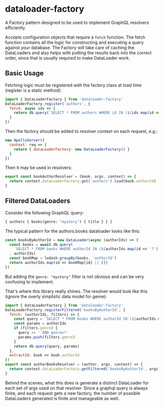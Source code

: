 # dataloader-factory
A Factory pattern designed to be used to implement GraphQL resolvers efficiently.

Accepts configuration objects that require a `fetch` function. The fetch function contains
all the logic for constructing and executing a query against your database. The Factory will
take care of caching the DataLoaders and also helps with putting the results back into the correct
order, since that is usually required to make DataLoader work.

## Basic Usage
Fetching logic must be registered with the factory class at load time (register is a static method):
```javascript
import { DataLoaderFactory } from 'dataloader-factory'
DataLoaderFactory.register('authors', {
  fetch: async ids => {
    return db.query(`SELECT * FROM authors WHERE id IN (${ids.map(id => '?').join(',')})`)
  }
})
```
Then the factory should be added to resolver context on each request, e.g.:
```javascript
new ApolloServer({
  context: req => {
    return { dataLoaderFactory: new DataLoaderFactory() }
  }
})
```
Then it may be used in resolvers:
```javascript
export const bookAuthorResolver = (book, args, context) => {
  return context.dataLoaderFactory.get('authors').load(book.authorId)
}
```

## Filtered DataLoaders
Consider the following GraphQL query:
```graphql
{ authors { books(genre: "mystery") { title } } }
```
The typical pattern for the authors.books dataloader looks like this:
```javascript
const booksByAuthorId = new DataLoader(async (authorIds) => {
  const books = await db.query(
    `SELECT * FROM books WHERE authorId IN (${authorIds.map(id => '?').join(',')})`
  , authorIds)
  const bookMap = lodash.groupBy(books, 'authorId')
  return authorIds.map(id => bookMap[id] || [])
})
```
But adding the `genre: "mystery"` filter is not obvious and can be very confusing to implement.

That's where this library really shines. The resolver would look like this
(ignore the overly simplistic data model for genre):
```javascript
import { DataLoaderFactory } from 'dataloader-factory'
DataLoaderFactory.registerFiltered('booksByAuthorId', {
  fetch: (authorIds, filters) => {
    const query = `SELECT * FROM books WHERE authorId IN (${authorIds.map('?').join(',')})`
    const params = authorIds
    if (filters.genre) {
      query += ' AND genre=?'
      params.push(filters.genre)
    }
    return db.query(query, params)
  },
  extractId: book => book.authorId
})
export const authorBooksResolver = (author, args, context) => {
  return context.dataLoaderFactory.getFiltered('booksByAuthorId', args).load(author.id)
}
```
Behind the scenes, what this does is generate a distinct DataLoader for each set of args used on that resolver. Since a graphql query is always finite, and each request gets a new factory, the number of possible DataLoaders generated is finite and manageable as well.
